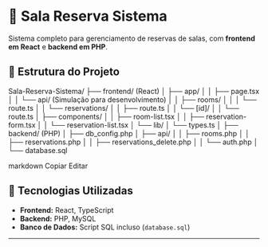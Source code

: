 # 🏢 Sala Reserva Sistema

Sistema completo para gerenciamento de reservas de salas, com **frontend em React** e **backend em PHP**.

## 📂 Estrutura do Projeto

Sala-Reserva-Sistema/
├── frontend/ (React)
│ ├── app/
│ │ ├── page.tsx
│ │ └── api/ (Simulação para desenvolvimento)
│ │ ├── rooms/
│ │ │ └── route.ts
│ │ └── reservations/
│ │ ├── route.ts
│ │ └── [id]/
│ │ └── route.ts
│ ├── components/
│ │ ├── room-list.tsx
│ │ ├── reservation-form.tsx
│ │ └── reservation-list.tsx
│ └── lib/
│ └── types.ts
│
├── backend/ (PHP)
│ ├── db_config.php
│ ├── api/
│ │ ├── rooms.php
│ │ ├── reservations.php
│ │ ├── reservations_delete.php
│ │ └── auth.php
│ └── database.sql

markdown
Copiar
Editar

## 🚀 Tecnologias Utilizadas

- **Frontend:** React, TypeScript
- **Backend:** PHP, MySQL
- **Banco de Dados:** Script SQL incluso (`database.sql`)

---
